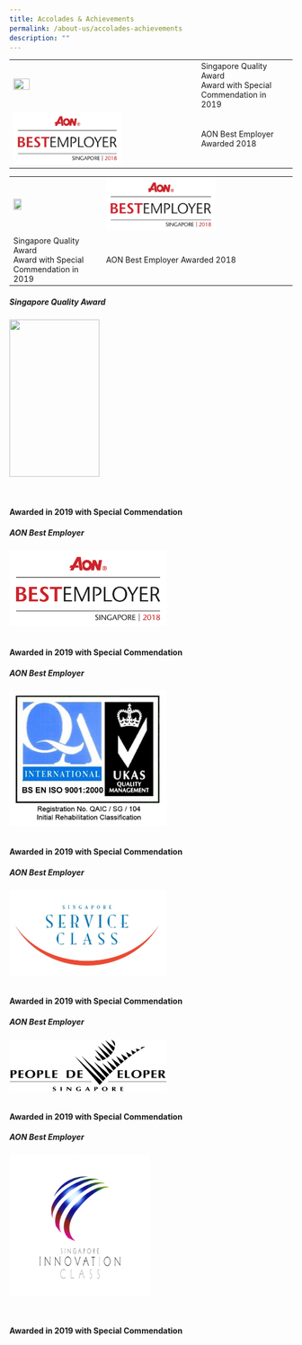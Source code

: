 ```yaml
---
title: Accolades & Achievements
permalink: /about-us/accolades-achievements
description: ""
---
```

|  |  | 
| -------- | -------- | 
| <img style="float: ; width: 30%; height: 30%;" src="https://pris-test-staging.netlify.app/images/About%20Us/SQA.jpeg" alt="" /> | Singapore Quality Award<br>Award with Special Commendation in 2019| 
| <img style="float:; width: 60%; height: 60%;" src="/images/About%20Us/AON.jpeg" alt="" /> | AON Best Employer Awarded 2018| 


|  |  | 
| -------- | -------- | 
| <img style="float: ; width: 30%; height: 30%;" src="https://pris-test-staging.netlify.app/images/About%20Us/SQA.jpeg" alt="" /> | <img style="float:;  width: 60%; height: 60%;" src="/images/About%20Us/AON.jpeg" alt="" /> | 
| Singapore Quality Award<br>Award with Special Commendation in 2019 | AON Best Employer Awarded 2018| 


<p><td style="width: 50%; vertical-align: middle"><h5>Singapore Quality Award</h5></td>
<td style="width: 50%;"><div class="container">
  <div class="row">
    <div class="col">
    <img style="float: ; width: 160px; height: 280px;" src="https://pris-test-staging.netlify.app/images/About%20Us/SQA.jpeg" alt="" /> 
    </div>
    <div class="col">
      <strong>&nbsp;<br>&nbsp;<br>&nbsp;<br>Awarded in 2019 with Special Commendation</strong><br />
    </div>
  </div>
 </div>
<td style="width: 50%; vertical-align: middle"><h5>AON Best Employer</h5></td>
<td style="width: 50%;"><div class="container">
  <div class="row">
    <div class="col">
    <img style="float: ; width: 280px; height: 136px;" src="/images/About%20Us/AON.jpeg" alt="" /> 
    </div>
    <div class="col">
      <strong>&nbsp;<br>&nbsp;<br>Awarded in 2019 with Special Commendation</strong><br />
    </div>
  </div>
 </div>
	<td style="width: 50%; vertical-align: middle"><h5>AON Best Employer</h5></td>
<td style="width: 50%;"><div class="container">
  <div class="row">
    <div class="col">
    <img style="float: ; width: 280px; height: px;" src="/images/About%20Us/QA.jpeg" alt="" /> 
    </div>
    <div class="col">
      <strong>&nbsp;<br>&nbsp;<br>Awarded in 2019 with Special Commendation</strong><br />
    </div>
  </div>
 </div>
	<td style="width: 50%; vertical-align: middle"><h5>AON Best Employer</h5></td>
<td style="width: 50%;"><div class="container">
  <div class="row">
    <div class="col">
    <img style="float: ; width: 280px; height: px;" src="/images/About%20Us/Singapore%20Service%20Class.jpeg" alt="" /> 
    </div>
    <div class="col">
      <strong>&nbsp;<br>&nbsp;<br>Awarded in 2019 with Special Commendation</strong><br />
    </div>
  </div>
 </div>
	<td style="width: 50%; vertical-align: middle"><h5>AON Best Employer</h5></td>
<td style="width: 50%;"><div class="container">
  <div class="row">
    <div class="col">
    <img style="float: ; width: 280px; height: px;" src="/images/About%20Us/People%20Developer.jpeg" alt="" /> 
    </div>
    <div class="col">
      <strong>&nbsp;<br>&nbsp;<br>Awarded in 2019 with Special Commendation</strong><br />
    </div>
  </div>
 </div>
	<td style="width: 50%; vertical-align: middle"><h5>AON Best Employer</h5></td>
<td style="width: 50%;"><div class="container">
  <div class="row">
    <div class="col">
    <img style="float: ; width: 250px; height: px;" src="/images/About%20Us//S'pore%20Innovation%20Class.png" alt="" /> 
    </div>
    <div class="col">
      <strong>&nbsp;<br>&nbsp;<br>&nbsp;<br>Awarded in 2019 with Special Commendation</strong><br />
    </div>
  </div>
 </div>